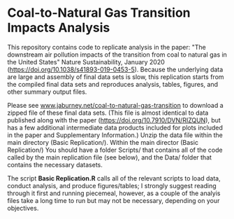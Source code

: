 # Coal-to-Natural Gas Transition Impacts Analysis

This repository contains code to replicate analysis in the paper: "The downstream air pollution impacts of the transition from coal to natural gas in the United States" Nature Sustainability, January 2020 (https://doi.org/10.1038/s41893-019-0453-5). Because the underlying data are large and assembly of final data sets is slow, this replication starts from the compiled final data sets and reproduces analysis, tables, figures, and other summary output files.

Please see <href>www.jaburney.net/coal-to-natural-gas-transition</href> to download a zipped file of these final data sets. (This file is almost identical to data published along with the paper (https://doi.org/10.7910/DVN/RIZQUN), but has a few additional intermediate data products included for plots included in the paper and Supplementary Information.) Unzip the data file within the main directory (Basic Replication/). Within the main director (Basic Replication/) You should have a folder Scripts/ that contains all of the code called by the main replication file (see below), and the Data/ folder that contains the necessary datasets.

The script <b>Basic Replication.R</b> calls all of the relevant scripts to load data, conduct analysis, and produce figures/tables; I strongly suggest reading through it first and running piecemeal, however, as a couple of the analyis files take a long time to run but may not be necessary, depending on your objectives. 
